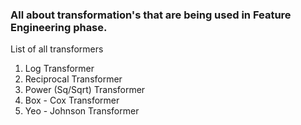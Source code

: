 ### All about transformation's that are being used in Feature Engineering phase.

 List of all transformers 
 1. Log Transformer
 2. Reciprocal Transformer
 3. Power (Sq/Sqrt) Transformer
 4. Box - Cox Transformer
 5. Yeo - Johnson Transformer
